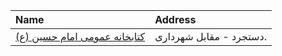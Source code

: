 | Name                                                                                             | Address                 |
|:-------------------------------------------------------------------------------------------------|:------------------------|
| [كتابخانه عمومی امام حسین (ع)](https://lib.ir/fa/library/382/كتابخانه-عمومی-امام-حسین-ع/search/) | دستجرد - مقابل شهردارى. |